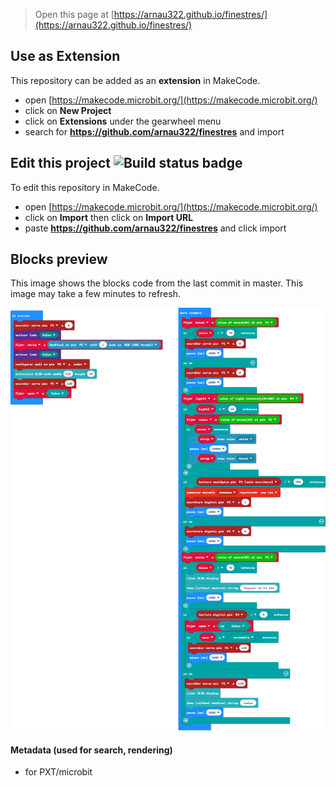 
> Open this page at [https://arnau322.github.io/finestres/](https://arnau322.github.io/finestres/)

## Use as Extension

This repository can be added as an **extension** in MakeCode.

* open [https://makecode.microbit.org/](https://makecode.microbit.org/)
* click on **New Project**
* click on **Extensions** under the gearwheel menu
* search for **https://github.com/arnau322/finestres** and import

## Edit this project ![Build status badge](https://github.com/arnau322/finestres/workflows/MakeCode/badge.svg)

To edit this repository in MakeCode.

* open [https://makecode.microbit.org/](https://makecode.microbit.org/)
* click on **Import** then click on **Import URL**
* paste **https://github.com/arnau322/finestres** and click import

## Blocks preview

This image shows the blocks code from the last commit in master.
This image may take a few minutes to refresh.

![A rendered view of the blocks](https://github.com/arnau322/finestres/raw/master/.github/makecode/blocks.png)

#### Metadata (used for search, rendering)

* for PXT/microbit
<script src="https://makecode.com/gh-pages-embed.js"></script><script>makeCodeRender("{{ site.makecode.home_url }}", "{{ site.github.owner_name }}/{{ site.github.repository_name }}");</script>
